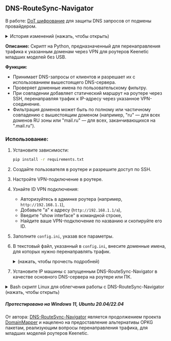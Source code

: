 ## DNS-RouteSync-Navigator
В работе: [DoT шифрование](https://github.com/Ground-Zerro/DNS-RouteSync-Navigator/issues/3#issuecomment-2302113035) для защиты DNS запросов от подмены провайдером. 
<details>
   <summary>История изменений (нажать, чтобы открыть)</summary>

- Добавлен bash-скрипт для работы с Linux, позволяющий установить сервис как системную службу, запускать, перезапускать, останавливать и удалять службу, а также запускать в обычном интерпретаторе Python (полезно для отладки).
- Полностью реализован задуманный функционал.
- Время жизни DNS кэша уменьшено до 20 секунд.
- Кэширование IP-адресов для сокращения числа обращений (время жизни кэша — 1 час).
- Добавление маршрута больше не блокирует основную функцию DNS сервера.
- Повышена стабильность работы.

</details>

**Описание:** Скрипт на Python, предназначенный для перенаправления трафика к указанным доменам через VPN для роутеров Keenetic младших моделей без USB.

**Функции:**
- Принимает DNS-запросы от клиентов и разрешает их с использованием вышестоящего DNS-сервера.
- Проверяет доменные имена по пользовательскому фильтру.
- При совпадении добавляет статический маршрут на роутере через SSH, перенаправляя трафик к IP-адресу через указанное VPN-соединение.
- Фильтрация доменов может быть по полному или частичному совпадению с вышестоящим доменом (например, "ru" — для всех доменов RU зоны или "mail.ru" — для всех, заканчивающихся на ".mail.ru").

###  Использование:
1. Установите зависимости:

   ```bash
   pip install -r requirements.txt
   ```
2. Создайте пользователя в роутере и разрешите доступ по SSH.
3. Настройте VPN-подключение в роутере.
4. Узнайте ID VPN подключения:
   - Авторизуйтесь в админке роутера (например, `http://192.168.1.1`),
   - Добавьте "a" к адресу (`http://192.168.1.1/a`),
   - Введите "show interface" в командной строке,
   - Найдите ваше VPN-подключение по названию и скопируйте его ID.
5. Заполните `config.ini`, указав все параметры.
6. В текстовый файл, указанный в `config.ini`, внесите доменные имена, для которых нужно перенаправлять трафик. 
   <details>
   <summary>(нажать, чтобы прочесть подробней)</summary>
   
   - Создайте файл, например `filter.txt`, запишите в него доменные имена - одно имя на строку. Пример:
   ```
   ab.chatgpt.com
   api.openai.com
   arena.openai.com
   ```
   - Укажите полный путь к нему в `config.ini`   
   
   Важно: если записать URL вместо доменного имени (например, `ab.chatgpt.com/login` вместо `ab.chatgpt.com`) скрипт уйдет в ошибку.
   </details>

7. Установите IP машины с запущенным DNS-RouteSync-Navigator в качестве основного DNS-сервера на роутере или ПК.

<details>
    <summary>Bash скрипт Linux для облегчения работы с DNS-RouteSync-Navigator (нажать, чтобы открыть)</summary>

**Что умеет:**
- Установка DNS-RouteSync-Navigator в качестве системной службы.
- Запуск, перезапуск, остановка и удаление службы.
- Запуск кода через Python интерпретатор (полезно для дебага).

**Использование:**  
- [Скачайте](https://raw.githubusercontent.com/Ground-Zerro/DNS-RouteSync-Navigator/main/start.sh), положите рядом с основным скриптом и запустите `start.sh`.
- Или выполните код в консоли:

    ```bash
    curl -O https://raw.githubusercontent.com/Ground-Zerro/DNS-RouteSync-Navigator/main/start.sh && chmod +x start.sh && ./start.sh
    ```
</details>

##### Протестировано на Windows 11, Ubuntu 20.04/22.04
От автора: [DNS-RouteSync-Navigator](https://github.com/Ground-Zerro/DNS-RouteSync-Navigator#dns-routesync-navigator) является продолжением проекта [DomainMapper](https://github.com/Ground-Zerro/DomainMapper) и нацелено на предоставление альтернативы OPKG пакетам, реализующим вопросы перенаправления трафика, для младших моделей роутеров Keenetic.
